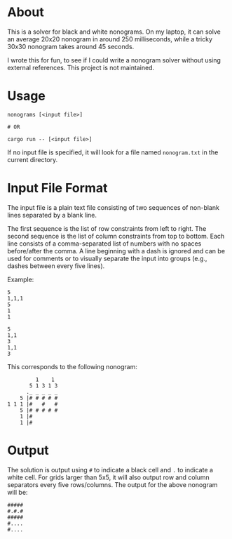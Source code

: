 # About

This is a solver for black and white nonograms. On my laptop, it can solve an average 20x20 nonogram in around 250 milliseconds, while a tricky 30x30 nonogram takes around 45 seconds.

I wrote this for fun, to see if I could write a nonogram solver without using external references. This project is not maintained.

# Usage

```
nonograms [<input file>]

# OR

cargo run -- [<input file>]

```

If no input file is specified, it will look for a file named `nonogram.txt` in the current directory.

# Input File Format

The input file is a plain text file consisting of two sequences of non-blank lines separated by a blank line.

The first sequence is the list of row constraints from left to right. The second sequence is the list of column constraints from top to bottom. Each line consists of a comma-separated list of numbers with no spaces before/after the comma. A line beginning with a dash is ignored and can be used for comments or to visually separate the input into groups (e.g., dashes between every five lines).

Example:

```
5
1,1,1
5
1
1

5
1,1
3
1,1
3
```

This corresponds to the following nonogram:

```
         1    1
       5 1 3 1 3
      ._ _ _ _ _
    5 |# # # # #
1 1 1 |#   #   #
    5 |# # # # #
    1 |#
    1 |#
```

# Output

The solution is output using `#` to indicate a black cell and `.` to indicate a white cell. For grids larger than 5x5, it will also output row and column separators every five rows/columns. The output for the above nonogram will be:

```
#####
#.#.#
#####
#....
#....
```
